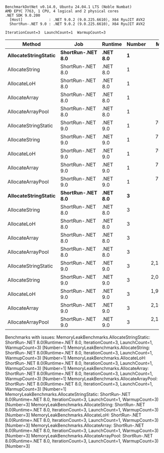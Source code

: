 ```

BenchmarkDotNet v0.14.0, Ubuntu 24.04.1 LTS (Noble Numbat)
AMD EPYC 7763, 1 CPU, 4 logical and 2 physical cores
.NET SDK 9.0.200
  [Host]            : .NET 9.0.2 (9.0.225.6610), X64 RyuJIT AVX2
  ShortRun-.NET 9.0 : .NET 9.0.2 (9.0.225.6610), X64 RyuJIT AVX2

IterationCount=3  LaunchCount=1  WarmupCount=3  

```
| Method               | Job               | Runtime  | Number | Mean       | Error      | StdDev    | Min        | Max        | Gen0   | Gen1   | Allocated |
|--------------------- |------------------ |--------- |------- |-----------:|-----------:|----------:|-----------:|-----------:|-------:|-------:|----------:|
| **AllocateStringStatic** | **ShortRun-.NET 8.0** | **.NET 8.0** | **1**      |         **NA** |         **NA** |        **NA** |         **NA** |         **NA** |     **NA** |     **NA** |        **NA** |
| AllocateString       | ShortRun-.NET 8.0 | .NET 8.0 | 1      |         NA |         NA |        NA |         NA |         NA |     NA |     NA |        NA |
| AllocateLoH          | ShortRun-.NET 8.0 | .NET 8.0 | 1      |         NA |         NA |        NA |         NA |         NA |     NA |     NA |        NA |
| AllocateArray        | ShortRun-.NET 8.0 | .NET 8.0 | 1      |         NA |         NA |        NA |         NA |         NA |     NA |     NA |        NA |
| AllocateArrayPool    | ShortRun-.NET 8.0 | .NET 8.0 | 1      |         NA |         NA |        NA |         NA |         NA |     NA |     NA |        NA |
| AllocateStringStatic | ShortRun-.NET 9.0 | .NET 9.0 | 1      |   762.7 ns | 1,137.9 ns |  62.37 ns |   699.1 ns |   823.8 ns | 0.0620 | 0.0610 |   1.02 KB |
| AllocateString       | ShortRun-.NET 9.0 | .NET 9.0 | 1      |   725.8 ns |   940.8 ns |  51.57 ns |   667.0 ns |   763.2 ns | 0.0620 | 0.0610 |   1.02 KB |
| AllocateLoH          | ShortRun-.NET 9.0 | .NET 9.0 | 1      |   703.1 ns |   873.0 ns |  47.85 ns |   648.5 ns |   737.4 ns | 0.0620 | 0.0610 |   1.02 KB |
| AllocateArray        | ShortRun-.NET 9.0 | .NET 9.0 | 1      |   727.2 ns |   919.6 ns |  50.40 ns |   670.9 ns |   768.2 ns | 0.0620 | 0.0610 |   1.02 KB |
| AllocateArrayPool    | ShortRun-.NET 9.0 | .NET 9.0 | 1      |   713.3 ns |   874.4 ns |  47.93 ns |   663.4 ns |   759.0 ns | 0.0620 | 0.0610 |   1.02 KB |
| **AllocateStringStatic** | **ShortRun-.NET 8.0** | **.NET 8.0** | **3**      |         **NA** |         **NA** |        **NA** |         **NA** |         **NA** |     **NA** |     **NA** |        **NA** |
| AllocateString       | ShortRun-.NET 8.0 | .NET 8.0 | 3      |         NA |         NA |        NA |         NA |         NA |     NA |     NA |        NA |
| AllocateLoH          | ShortRun-.NET 8.0 | .NET 8.0 | 3      |         NA |         NA |        NA |         NA |         NA |     NA |     NA |        NA |
| AllocateArray        | ShortRun-.NET 8.0 | .NET 8.0 | 3      |         NA |         NA |        NA |         NA |         NA |     NA |     NA |        NA |
| AllocateArrayPool    | ShortRun-.NET 8.0 | .NET 8.0 | 3      |         NA |         NA |        NA |         NA |         NA |     NA |     NA |        NA |
| AllocateStringStatic | ShortRun-.NET 9.0 | .NET 9.0 | 3      | 2,184.9 ns | 2,368.9 ns | 129.85 ns | 2,035.2 ns | 2,267.4 ns | 0.1869 | 0.1831 |   3.07 KB |
| AllocateString       | ShortRun-.NET 9.0 | .NET 9.0 | 3      | 2,086.6 ns | 1,794.2 ns |  98.35 ns | 2,003.7 ns | 2,195.3 ns | 0.1869 | 0.1831 |   3.07 KB |
| AllocateLoH          | ShortRun-.NET 9.0 | .NET 9.0 | 3      | 1,971.7 ns |   477.7 ns |  26.19 ns | 1,951.9 ns | 2,001.4 ns | 0.1869 | 0.1831 |   3.07 KB |
| AllocateArray        | ShortRun-.NET 9.0 | .NET 9.0 | 3      | 2,107.4 ns | 1,754.6 ns |  96.18 ns | 2,039.4 ns | 2,217.5 ns | 0.1869 | 0.1831 |   3.07 KB |
| AllocateArrayPool    | ShortRun-.NET 9.0 | .NET 9.0 | 3      | 2,189.8 ns |   775.2 ns |  42.49 ns | 2,149.5 ns | 2,234.2 ns | 0.1869 | 0.1831 |   3.07 KB |

Benchmarks with issues:
  MemoryLeakBenchmarks.AllocateStringStatic: ShortRun-.NET 8.0(Runtime=.NET 8.0, IterationCount=3, LaunchCount=1, WarmupCount=3) [Number=1]
  MemoryLeakBenchmarks.AllocateString: ShortRun-.NET 8.0(Runtime=.NET 8.0, IterationCount=3, LaunchCount=1, WarmupCount=3) [Number=1]
  MemoryLeakBenchmarks.AllocateLoH: ShortRun-.NET 8.0(Runtime=.NET 8.0, IterationCount=3, LaunchCount=1, WarmupCount=3) [Number=1]
  MemoryLeakBenchmarks.AllocateArray: ShortRun-.NET 8.0(Runtime=.NET 8.0, IterationCount=3, LaunchCount=1, WarmupCount=3) [Number=1]
  MemoryLeakBenchmarks.AllocateArrayPool: ShortRun-.NET 8.0(Runtime=.NET 8.0, IterationCount=3, LaunchCount=1, WarmupCount=3) [Number=1]
  MemoryLeakBenchmarks.AllocateStringStatic: ShortRun-.NET 8.0(Runtime=.NET 8.0, IterationCount=3, LaunchCount=1, WarmupCount=3) [Number=3]
  MemoryLeakBenchmarks.AllocateString: ShortRun-.NET 8.0(Runtime=.NET 8.0, IterationCount=3, LaunchCount=1, WarmupCount=3) [Number=3]
  MemoryLeakBenchmarks.AllocateLoH: ShortRun-.NET 8.0(Runtime=.NET 8.0, IterationCount=3, LaunchCount=1, WarmupCount=3) [Number=3]
  MemoryLeakBenchmarks.AllocateArray: ShortRun-.NET 8.0(Runtime=.NET 8.0, IterationCount=3, LaunchCount=1, WarmupCount=3) [Number=3]
  MemoryLeakBenchmarks.AllocateArrayPool: ShortRun-.NET 8.0(Runtime=.NET 8.0, IterationCount=3, LaunchCount=1, WarmupCount=3) [Number=3]
